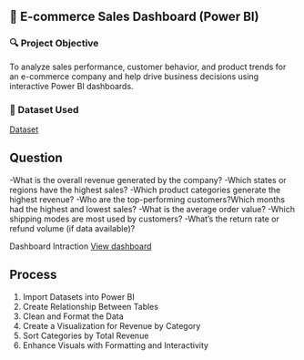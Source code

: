 ## 🛒 E-commerce Sales Dashboard (Power BI)

### 🔍 Project Objective
To analyze sales performance, customer behavior, and product trends for an e-commerce company and help drive business decisions using interactive Power BI dashboards.
### 📁 Dataset Used
<a href="https://github.com/siddhantongithub/Data-analysis-/blob/main/Details.csv">
<a href="https://github.com/siddhantongithub/Data-analysis-/blob/main/Orders.csv">Dataset</a>

  
## Question
-What is the overall revenue generated by the company?
-Which states or regions have the highest sales?
-Which product categories generate the highest revenue?
-Who are the top-performing customers?Which months had the highest and lowest sales? 
-What is the average order value?
-Which shipping modes are most used by customers?
-What’s the return rate or refund volume (if data available)?

Dashboard Intraction <a href="https://github.com/siddhantongithub/Data-analysis-/blob/main/E-Commerce%20sales%20.png">View dashboard</a> 

## Process
1. Import Datasets into Power BI
2. Create Relationship Between Tables
3. Clean and Format the Data
4. Create a Visualization for Revenue by Category
5. Sort Categories by Total Revenue
6. Enhance Visuals with Formatting and Interactivity
